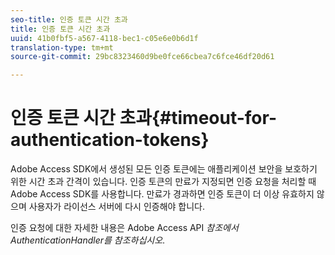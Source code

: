 ```yaml
---
seo-title: 인증 토큰 시간 초과
title: 인증 토큰 시간 초과
uuid: 41b0fbf5-a567-4118-bec1-c05e6e0b6d1f
translation-type: tm+mt
source-git-commit: 29bc8323460d9be0fce66cbea7c6fce46df20d61

---
```



# 인증 토큰 시간 초과{#timeout-for-authentication-tokens}

Adobe Access SDK에서 생성된 모든 인증 토큰에는 애플리케이션 보안을 보호하기 위한 시간 초과 간격이 있습니다. 인증 토큰의 만료가 지정되면 인증 요청을 처리할 때 Adobe Access SDK를 사용합니다. 만료가 경과하면 인증 토큰이 더 이상 유효하지 않으며 사용자가 라이선스 서버에 다시 인증해야 합니다.

인증 요청에 대한 자세한 내용은 Adobe Access API *참조에서 AuthenticationHandler를 참조하십시오*.
